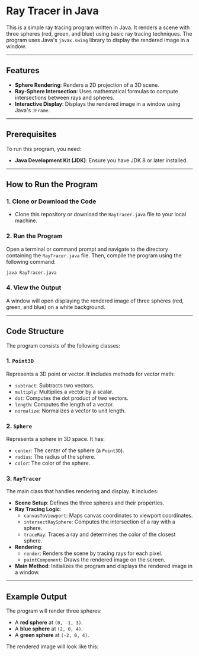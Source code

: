 # Ray Tracer in Java

This is a simple ray tracing program written in Java. It renders a scene with three spheres (red, green, and blue) using basic ray tracing techniques. The program uses Java's `javax.swing` library to display the rendered image in a window.

---

## Features

- **Sphere Rendering**: Renders a 2D projection of a 3D scene.
- **Ray-Sphere Intersection**: Uses mathematical formulas to compute intersections between rays and spheres.
- **Interactive Display**: Displays the rendered image in a window using Java's `JFrame`.

---

## Prerequisites

To run this program, you need:

- **Java Development Kit (JDK)**: Ensure you have JDK 8 or later installed.

---

## How to Run the Program

### 1. Clone or Download the Code

- Clone this repository or download the `RayTracer.java` file to your local machine.

### 2. Run the Program

Open a terminal or command prompt and navigate to the directory containing the `RayTracer.java` file. Then, compile the program using the following command:

```bash
java RayTracer.java
```

### 4. View the Output

A window will open displaying the rendered image of three spheres (red, green, and blue) on a white background.

---

## Code Structure

The program consists of the following classes:

### 1. `Point3D`

Represents a 3D point or vector. It includes methods for vector math:

- `subtract`: Subtracts two vectors.
- `multiply`: Multiplies a vector by a scalar.
- `dot`: Computes the dot product of two vectors.
- `length`: Computes the length of a vector.
- `normalize`: Normalizes a vector to unit length.

### 2. `Sphere`

Represents a sphere in 3D space. It has:

- `center`: The center of the sphere (a `Point3D`).
- `radius`: The radius of the sphere.
- `color`: The color of the sphere.

### 3. `RayTracer`

The main class that handles rendering and display. It includes:

- **Scene Setup**: Defines the three spheres and their properties.
- **Ray Tracing Logic**:
  - `canvasToViewport`: Maps canvas coordinates to viewport coordinates.
  - `intersectRaySphere`: Computes the intersection of a ray with a sphere.
  - `traceRay`: Traces a ray and determines the color of the closest sphere.
- **Rendering**:
  - `render`: Renders the scene by tracing rays for each pixel.
  - `paintComponent`: Draws the rendered image on the screen.
- **Main Method**: Initializes the program and displays the rendered image in a window.

---

## Example Output

The program will render three spheres:

- A **red sphere** at `(0, -1, 3)`.
- A **blue sphere** at `(2, 0, 4)`.
- A **green sphere** at `(-2, 0, 4)`.

The rendered image will look like this:

```

```
